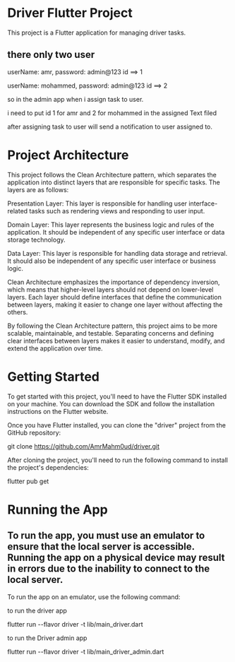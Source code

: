 # Driver Flutter Project
This project is a Flutter application for managing driver tasks.

## there only two user 

userName: amr, password: admin@123 id ==> 1

userName: mohammed, password: admin@123 id ==> 2 

so in the admin app when i assign task to user.

i need to put id 1 for amr and 2 for mohammed in the assigned Text filed

after assigning task to user will send a notification to user assigned to.


# Project Architecture
This project follows the Clean Architecture pattern, which separates the application into distinct layers that are responsible for specific tasks. The layers are as follows:

Presentation Layer: This layer is responsible for handling user interface-related tasks such as rendering views and responding to user input.

Domain Layer: This layer represents the business logic and rules of the application. It should be independent of any specific user interface or data storage technology.

Data Layer: This layer is responsible for handling data storage and retrieval. It should also be independent of any specific user interface or business logic.

Clean Architecture emphasizes the importance of dependency inversion, which means that higher-level layers should not depend on lower-level layers.
Each layer should define interfaces that define the communication between layers, making it easier to change one layer without affecting the others.

By following the Clean Architecture pattern, this project aims to be more scalable, maintainable, and testable. Separating concerns and defining clear interfaces between layers makes it easier to understand, modify, and extend the application over time.

# Getting Started
To get started with this project, you'll need to have the Flutter SDK installed on your machine. You can download the SDK and follow the installation instructions on the Flutter website.

Once you have Flutter installed, you can clone the "driver" project from the GitHub repository:

git clone https://github.com/AmrMahm0ud/driver.git


After cloning the project, you'll need to run the following command to install the project's dependencies:

flutter pub get

# Running the App


## To run the app, you must use an emulator to ensure that the local server is accessible. Running the app on a physical device may result in errors due to the inability to connect to the local server.

To run the app on an emulator, use the following command:

to run the driver app

flutter run --flavor driver -t lib/main_driver.dart

to run the Driver admin app

flutter run --flavor driver -t lib/main_driver_admin.dart




